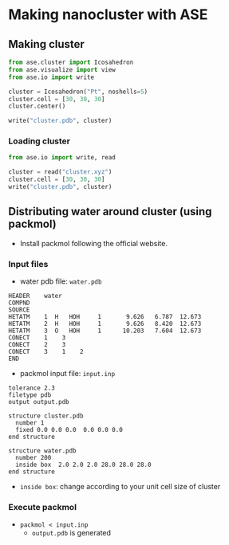 # Making nanocluster with ASE

## Making cluster
```python
from ase.cluster import Icosahedron
from ase.visualize import view
from ase.io import write

cluster = Icosahedron("Pt", noshells=5)
cluster.cell = [30, 30, 30]
cluster.center()

write("cluster.pdb", cluster)
```

### Loading cluster
```python
from ase.io import write, read

cluster = read("cluster.xyz")
cluster.cell = [30, 30, 30]
write("cluster.pdb", cluster)
```

## Distributing water around cluster (using packmol)
* Install packmol following the official website.

### Input files
* water pdb file: `water.pdb`
```
HEADER    water
COMPND
SOURCE
HETATM    1  H   HOH     1       9.626   6.787  12.673
HETATM    2  H   HOH     1       9.626   8.420  12.673
HETATM    3  O   HOH     1      10.203   7.604  12.673
CONECT    1    3
CONECT    2    3
CONECT    3    1    2
END
```

* packmol input file: `input.inp`
```
tolerance 2.3
filetype pdb
output output.pdb

structure cluster.pdb
  number 1
  fixed 0.0 0.0 0.0  0.0 0.0 0.0
end structure

structure water.pdb
  number 200
  inside box  2.0 2.0 2.0 28.0 28.0 28.0
end structure
```
* `inside box`: change according to your unit cell size of cluster

### Execute packmol
* `packmol < input.inp`
  + `output.pdb` is generated
